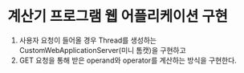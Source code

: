 # 계산기 프로그램 웹 어플리케이션 구현
1. 사용자 요청이 들어올 경우 Thread를 생성하는 CustomWebApplicationServer(미니 톰캣)을 구현하고 
2. GET 요청을 통해 받은 operand와 operator를 계산하는 방식을 구현한다.

